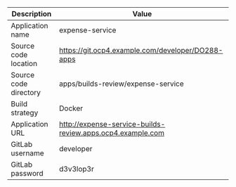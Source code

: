 Description	|Value
---|---
Application name	|expense-service
Source code location	|https://git.ocp4.example.com/developer/DO288-apps
Source code directory	|apps/builds-review/expense-service
Build strategy	|Docker
Application URL|	http://expense-service-builds-review.apps.ocp4.example.com
GitLab username|	developer
GitLab password	|d3v3lop3r
















